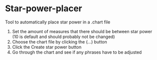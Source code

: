 # Star-power-placer
Tool to automatically place star power in a .chart file

1. Set the amount of measures that there should be between star power (10 is default and should probably not be changed)
2. Choose the chart file by clicking the (...) button
3. Click the Create star power button
4. Go through the chart and see if any phrases have to be adjusted
